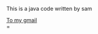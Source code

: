 <html>
    <div>
      <p>This is a java code written by sam</p>
      <a href = "mailto://samanthaoloruntoba6@gmail.com">To my gmail</a>
    </div>
<html>=
